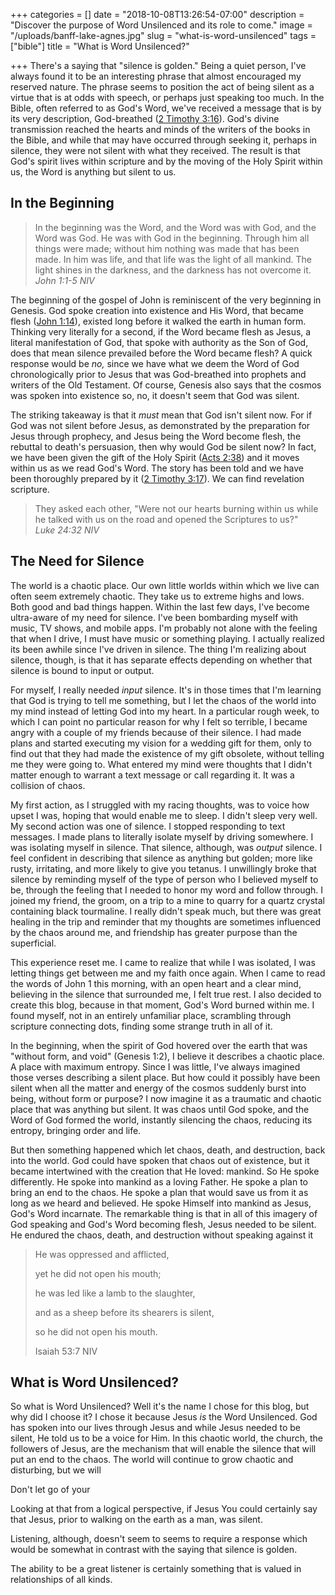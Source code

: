 +++
categories = []
date = "2018-10-08T13:26:54-07:00"
description = "Discover the purpose of Word Unsilenced and its role to come."
image = "/uploads/banff-lake-agnes.jpg"
slug = "what-is-word-unsilenced"
tags = ["bible"]
title = "What is Word Unsilenced?"

+++
There's a saying that "silence is golden." Being a quiet person, I've always found it to be an interesting phrase that almost encouraged my reserved nature. The phrase seems to position the act of being silent as a virtue that is at odds with speech, or perhaps just speaking too much. In the Bible, often referred to as God's Word, we've received a message that is by its very description, God-breathed ([2 Timothy 3:16](https://www.biblegateway.com/passage/?search=2+Timothy+3%3A16-17&version=NIV "2 Timothy 3:16")). God's divine transmission reached the hearts and minds of the writers of the books in the Bible, and while that may have occurred through seeking it, perhaps in silence, they were not silent with what they received. The result is that God's spirit lives within scripture and by the moving of the Holy Spirit within us, the Word is anything but silent to us.

## In the Beginning

> In the beginning was the Word, and the Word was with God, and the Word was God. He was with God in the beginning. Through him all things were made; without him nothing was made that has been made. In him was life, and that life was the light of all mankind. The light shines in the darkness, and the darkness has not overcome it.  
> _John 1:1-5 NIV_

The beginning of the gospel of John is reminiscent of the very beginning in Genesis. God spoke creation into existence and His Word, that became flesh ([John 1:14](https://www.biblegateway.com/passage/?search=John+1%3A14&version=NIV "John 1:14")), existed long before it walked the earth in human form. Thinking very literally for a second, if the Word became flesh as Jesus, a literal manifestation of God, that spoke with authority as the Son of God, does that mean silence prevailed before the Word became flesh? A quick response would be _no,_ since we have what we deem the Word of God chronologically prior to Jesus that was God-breathed into prophets and writers of the Old Testament. Of course, Genesis also says that the cosmos was spoken into existence so, no, it doesn't seem that God was silent.

The striking takeaway is that it _must_ mean that God isn't silent now. For if God was not silent before Jesus, as demonstrated by the preparation for Jesus through prophecy, and Jesus being the Word become flesh, the rebuttal to death's persuasion, then why would God be silent now? In fact, we have been given the gift of the Holy Spirit ([Acts 2:38](https://www.biblegateway.com/passage/?search=Acts+2%3A38&version=NIV "Acts 2:38")) and it moves within us as we read God's Word. The story has been told and we have been thoroughly prepared by it ([2 Timothy 3:17]()). We can find revelation scripture.

> They asked each other, "Were not our hearts burning within us while he talked with us on the road and opened the Scriptures to us?"  
> _Luke 24:32 NIV_

## The Need for Silence

The world is a chaotic place. Our own little worlds within which we live can often seem extremely chaotic. They take us to extreme highs and lows. Both good and bad things happen. Within the last few days, I've become ultra-aware of my need for silence. I've been bombarding myself with music, TV shows, and mobile apps. I'm probably not alone with the feeling that when I drive, I must have music or something playing. I actually realized its been awhile since I've driven in silence. The thing I'm realizing about silence, though, is that it has separate effects depending on whether that silence is bound to input or output.

For myself, I really needed _input_ silence. It's in those times that I'm learning that God is trying to tell me something, but I let the chaos of the world into my mind instead of letting God into my heart. In a particular rough week, to which I can point no particular reason for why I felt so terrible, I became angry with a couple of my friends because of their silence. I had made plans and started executing my vision for a wedding gift for them, only to find out that they had made the existence of my gift obsolete, without telling me they were going to. What entered my mind were thoughts that I didn't matter enough to warrant a text message or call regarding it. It was a collision of chaos.

My first action, as I struggled with my racing thoughts, was to voice how upset I was, hoping that would enable me to sleep. I didn't sleep very well. My second action was one of silence. I stopped responding to text messages. I made plans to literally isolate myself by driving somewhere. I was isolating myself in silence. That silence, although, was _output_ silence. I feel confident in describing that silence as anything but golden; more like rusty, irritating, and more likely to give you tetanus. I unwillingly broke that silence by reminding myself of the type of person who I believed myself to be, through the feeling that I needed to honor my word and follow through. I joined my friend, the groom, on a trip to a mine to quarry for a quartz crystal containing black tourmaline. I really didn't speak much, but there was great healing in the trip and reminder that my thoughts are sometimes influenced by the chaos around me, and friendship has greater purpose than the superficial.

This experience reset me. I came to realize that while I was isolated, I was letting things get between me and my faith once again. When I came to read the words of John 1 this morning, with an open heart and a clear mind, believing in the silence that surrounded me, I felt true rest. I also decided to create this blog, because in that moment, God's Word burned within me. I found myself, not in an entirely unfamiliar place, scrambling through scripture connecting dots, finding some strange truth in all of it.

In the beginning, when the spirit of God hovered over the earth that was "without form, and void" (Genesis 1:2), I believe it describes a chaotic place. A place with maximum entropy. Since I was little, I've always imagined those verses describing a silent place. But how could it possibly have been silent when all the matter and energy of the cosmos suddenly burst into being, without form or purpose? I now imagine it as a traumatic and chaotic place that was anything but silent. It was chaos until God spoke, and the Word of God formed the world, instantly silencing the chaos, reducing its entropy, bringing order and life.

But then something happened which let chaos, death, and destruction, back into the world. God could have spoken that chaos out of existence, but it became intertwined with the creation that He loved: mankind. So He spoke differently. He spoke into mankind as a loving Father. He spoke a plan to bring an end to the chaos. He spoke a plan that would save us from it as long as we heard and believed. He spoke Himself into mankind as Jesus, God's Word incarnate. The remarkable thing is that in all of this imagery of God speaking and God's Word becoming flesh, Jesus needed to be silent. He endured the chaos, death, and destruction without speaking against it

> He was oppressed and afflicted,
>
> yet he did not open his mouth;
>
> he was led like a lamb to the slaughter,
>
> and as a sheep before its shearers is silent,
>
> so he did not open his mouth.
>
> Isaiah 53:7 NIV

## What is Word Unsilenced?

So what is Word Unsilenced? Well it's the name I chose for this blog, but why did I choose it? I chose it because Jesus _is_ the Word Unsilenced. God has spoken into our lives through Jesus and while Jesus needed to be silent, He told us to be a voice for Him. In this chaotic world, the church, the followers of Jesus, are the mechanism that will enable the silence that will put an end to the chaos. The world will continue to grow chaotic and disturbing, but we will

Don't let go of your

Looking at that from a logical perspective, if Jesus  You could certainly say that Jesus, prior to walking on the earth as a man, was silent.

Listening, although, doesn't seem to  seems to require a response which would be somewhat in contrast with the saying that silence is golden.

The ability to be a great listener is certainly something that is valued in relationships of all kinds.